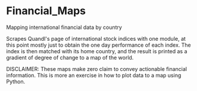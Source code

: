 Financial_Maps
==============

Mapping international financial data by country

Scrapes Quandl's page of international stock indices with one module, at this point mostly just to obtain the one day performance of each index. The index is then matched with its home country, and the result is printed as a gradient of degree of change to a map of the world.


DISCLAIMER: These maps make zero claim to convey actionable financial information. This is more an exercise in how to plot data to a map using Python.
